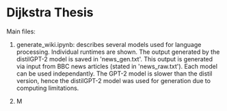 # Dijkstra Thesis

Main files:

1. generate_wiki.ipynb: describes several models used for language processing. Individual runtimes are shown. The output generated by the distilGPT-2 model is saved in 'news_gen.txt'. This output is generated via input from BBC news articles (stated in 'news_raw.txt'). Each model can be used independantly. The GPT-2 model is slower than the distil version, hence the distilGPT-2 model was used for generation due to computing limitations.

2. M
